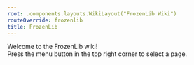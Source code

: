 ```yaml
---
root: .components.layouts.WikiLayout("FrozenLib Wiki")
routeOverride: frozenlib
title: FrozenLib
---
```


Welcome to the FrozenLib wiki!  
Press the menu button in the top right corner to select a page.
